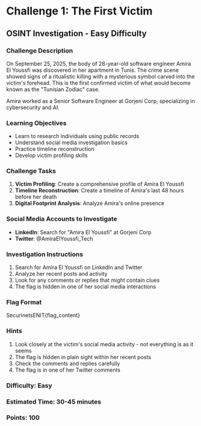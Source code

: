 # Challenge 1: The First Victim
## OSINT Investigation - Easy Difficulty

### Challenge Description
On September 25, 2025, the body of 28-year-old software engineer Amira El Youssfi was discovered in her apartment in Tunis. The crime scene showed signs of a ritualistic killing with a mysterious symbol carved into the victim's forehead. This is the first confirmed victim of what would become known as the "Tunisian Zodiac" case.

Amira worked as a Senior Software Engineer at Gorjeni Corp, specializing in cybersecurity and AI.

### Learning Objectives
- Learn to research individuals using public records
- Understand social media investigation basics
- Practice timeline reconstruction
- Develop victim profiling skills

### Challenge Tasks
1. **Victim Profiling**: Create a comprehensive profile of Amira El Youssfi
2. **Timeline Reconstruction**: Create a timeline of Amira's last 48 hours before her death
3. **Digital Footprint Analysis**: Analyze Amira's online presence

### Social Media Accounts to Investigate
- **LinkedIn**: Search for "Amira El Youssfi" at Gorjeni Corp
- **Twitter**: @AmiraElYoussfi_Tech

### Investigation Instructions
1. Search for Amira El Youssfi on LinkedIn and Twitter
2. Analyze her recent posts and activity
3. Look for any comments or replies that might contain clues
4. The flag is hidden in one of her social media interactions

### Flag Format
SecurinetsENIT{flag_content}

### Hints
1. Look closely at the victim's social media activity - not everything is as it seems
2. The flag is hidden in plain sight within her recent posts
3. Check the comments and replies carefully
4. The flag is in one of her Twitter comments

### Difficulty: Easy
### Estimated Time: 30-45 minutes
### Points: 100
